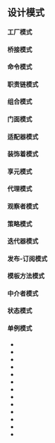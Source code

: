 <!--
 * @Author: your name
 * @Date: 2021-09-07 19:27:14
 * @LastEditTime: 2021-09-07 19:50:05
 * @LastEditors: Please set LastEditors
 * @Description: In User Settings Edit
 * @FilePath: \notes\study notes\设计模式\设计模式.md
-->

## 设计模式

<!-- ---------------------------- -->

#### 工厂模式

#### 桥接模式

#### 命令模式

#### 职责链模式

<!-- ---------------------------- -->

#### 组合模式

#### 门面模式

#### 适配器模式

#### 装饰着模式

#### 享元模式

#### 代理模式

#### 观察者模式

<!-- ---------------------------- -->

#### 策略模式

#### 迭代器模式

#### 发布-订阅模式

#### 模板方法模式

#### 中介者模式

#### 状态模式

#### 单例模式

<!-- ---------------------------- -->

-
-
-
-
-
-
-
-
-
-
-
-
-
